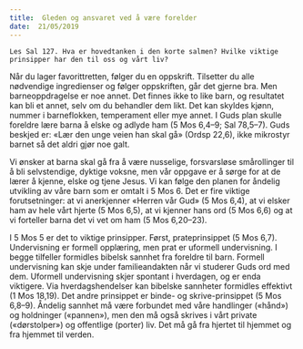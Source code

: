 ```yaml
---
title:  Gleden og ansvaret ved å være forelder
date:  21/05/2019
---
```


`Les Sal 127. Hva er hovedtanken i den korte salmen? Hvilke viktige prinsipper har den til oss og vårt liv?`

Når du lager favorittretten, følger du en oppskrift. Tilsetter du alle nødvendige ingredienser og følger oppskriften, går det gjerne bra. Men barneoppdragelse er noe annet. Det finnes ikke to like barn, og resultatet kan bli et annet, selv om du behandler dem likt. Det kan skyldes kjønn, nummer i barneflokken, temperament eller mye annet. I Guds plan skulle foreldre lære barna å elske og adlyde ham (5 Mos 6,4–9; Sal 78,5–7). Guds beskjed er: «Lær den unge veien han skal gå» (Ordsp 22,6), ikke mikrostyr barnet så det aldri gjør noe galt.

Vi ønsker at barna skal gå fra å være nusselige, forsvarsløse smårollinger til å bli selvstendige, dyktige voksne, men vår oppgave er å sørge for at de lærer å kjenne, elske og tjene Jesus. Vi kan følge den planen for åndelig utvikling av våre barn som er omtalt i 5 Mos 6. Det er fire viktige forutsetninger: at vi anerkjenner «Herren vår Gud» (5 Mos 6,4), at vi elsker ham av hele vårt hjerte (5 Mos 6,5), at vi kjenner hans ord (5 Mos 6,6) og at vi forteller barna det vi vet om ham (5 Mos 6,20–23).

I 5 Mos 5 er det to viktige prinsipper. Først, prateprinsippet (5 Mos 6,7). Undervisning er formell opplæring, men prat er uformell undervisning. I begge tilfeller formidles bibelsk sannhet fra foreldre til barn. Formell undervisning kan skje under familieandakten når vi studerer Guds ord med dem. Uformell undervisning skjer spontant i hverdagen, og er enda viktigere. Via hverdagshendelser kan bibelske sannheter formidles effektivt (1 Mos 18,19). Det andre prinsippet er binde- og skrive-prinsippet (5 Mos 6,8–9). Åndelig sannhet må være forbundet med våre handlinger («hånd») og holdninger («pannen»), men den må også skrives i vårt private («dørstolper») og offentlige (porter) liv. Det må gå fra hjertet til hjemmet og fra hjemmet til verden.